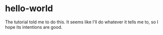 # hello-world

The tutorial told me to do this. It seems like I'll do whatever it tells me to, so I hope its intentions are good. 
